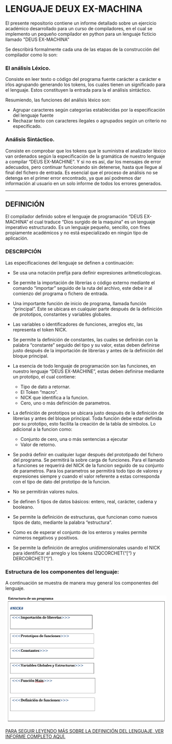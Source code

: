# LENGUAJE DEUX EX-MACHINA

El presente repositorio contiene un informe detallado sobre un ejercicio académico desarrollado para un curso de compiladores, en el cual se implemento un pequeño compilador en python para un lenguaje ficticio llamado "DEUS EX-MACHINA"

Se describirá formalmente cada una de las etapas de la construcción del compilador como lo son:

### El análisis Léxico.

Consiste en leer texto o código del programa fuente carácter a carácter e irlos agrupando generando los tokens, los cuales tienen un significado para el lenguaje. Estos constituyen la entrada para la el análisis sintáctico.

Resumiendo, las funciones del análisis léxico son:

* Agrupar caracteres según categorías establecidas por la especificación del lenguaje fuente
* Rechazar texto con caracteres ilegales o agrupados según un criterio no especificado.


### Análisis Sintáctico.

Consiste en comprobar que los tokens que le suministra el analizador léxico van ordenados según la especificación de la gramática de nuestro lenguaje a compilar “DEUS EX-MACHINE”. Y si no es así, dar los mensajes de error adecuados, pero continuar funcionando sin detenerse, hasta que llegue al final del fichero de entrada. Es esencial que el proceso de análisis no se detenga en el primer error encontrado, ya que así podremos dar información al usuario en un solo informe de todos los errores generados.

---

## DEFINICIÓN

El compilador definido sobre el lenguaje de programación “DEUS EX-MACHINA” el cual traduce “Dios surgido de la maquina” es un lenguaje imperativo estructurado. Es un lenguaje pequeño, sencillo, con fines propiamente académicos y no está especializado en ningún tipo de aplicación.

### DESCRIPCIÓN

Las especificaciones del lenguaje se definen a continuación:

* Se usa una notación prefija para definir expresiones aritmeticologicas.
* Se permite la importación de librerías o código externo mediante el comando “importar” seguido de la ruta del archivo, este debe ir al comienzo del programa o fichero de entrada.
* Una importante función de inicio de programa, llamada función “principal”. Este se ubicara en cualquier parte después de la definición de prototipos, constantes y variables globales.
* Las variables o identificadores de funciones, arreglos etc, las representa el token NICK.
* Se permite la definición de constantes, las cuales se definirán con la palabra “constante” seguido del tipo y su valor, estas deben definirse justo después de la importación de librerías y antes de la definición del bloque principal.
* La esencia de todo lenguaje de programación son las funciones, en nuestro lenguaje “DEUS EX-MACHINE”, estas deben definirse mediante un prototipo, el cual contiene:

  * Tipo de dato a retornar.
  * El Token “macro”.
  * NICK que identifica a la funcion.
  * Cero, uno o más definición de parametros.

* La definición de prototipos se ubicara justo después de la definición de librerias y antes del bloque principal. Toda función debe estar definida por su prototipo, esto facilita la creación de la tabla de símbolos. Lo adicional a la funcion como:

  * Conjunto de cero, una o más sentencias a ejecutar
  * Valor de retorno.

* Se podrá definir en cualquier lugar después del prototipado del fichero del programa. Se permitirá la sobre carga de funciones. Para el llamado a funciones se requerirá del NICK de la funcion seguido de su conjunto de parametros. Para los parametros se permitirá todo tipo de valores y expresiones siempre y cuando el valor referente a estas corresponda con el tipo de
dato del prototipo de la funcion.
* No se permitirán valores nulos.
* Se definen 5 tipos de datos básicos: entero, real, carácter, cadena y booleano.
* Se permite la definición de estructuras, que funcionan como nuevos tipos de dato, mediante la palabra “estructura”.
* Como es de esperar el conjunto de los enteros y reales permite números negativos y positivos.
* Se permite la definición de arreglos unidimensionales usando el NICK para identificar al arreglo y los tokens IZQCORCHET(“[“) y DERCORCHET(“]“).


### Estructura de los componentes del lenguaje:

A continuación se muestra de manera muy general los componentes del lenguaje.

![Estructura de un programa](media/program-structure.png)


[PARA SEGUIR LEYENDO MÁS SOBRE LA DEFINICIÓN DEL LENGUAJE, VER INFORME COMPLETO AQUÍ.](COMPILADOR.pdf)